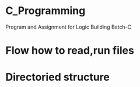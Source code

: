 # C_Programming
Program and Assignment for Logic Building Batch-C

# Flow how to read,run files 
# Directoried structure